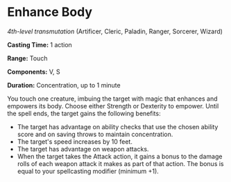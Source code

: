 # Enhance Body
*4th-level transmutation* (Artificer, Cleric, Paladin, Ranger, Sorcerer, Wizard)

**Casting Time:** 1 action

**Range:** Touch

**Components:** V, S

**Duration:** Concentration, up to 1 minute

You touch one creature, imbuing the target with magic that enhances and empowers its body. Choose either Strength or Dexterity to empower. Until the spell ends, the target gains the following benefits:

* The target has advantage on ability checks that use the chosen ability score and on saving throws to maintain concentration.
* The target's speed increases by 10 feet.
* The target has advantage on weapon attacks.
* When the target takes the Attack action, it gains a bonus to the damage rolls of each weapon attack it makes as part of that action. The bonus is equal to your spellcasting modifier (minimum +1).
